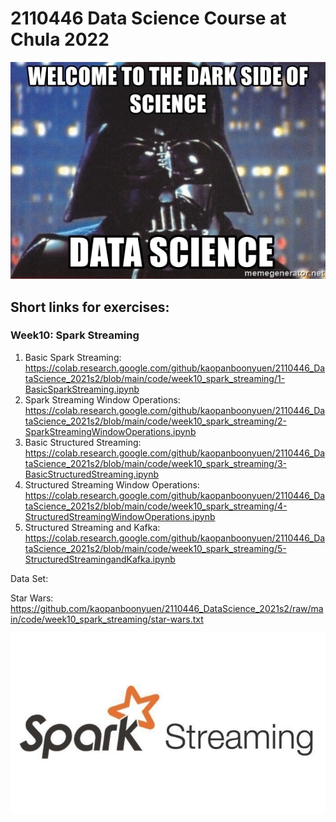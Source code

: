 # 2110446 Data Science Course at Chula 2022

![alt text](https://github.com/kaopanboonyuen/2110446_DataScience_2021s2/raw/main/%20files/welcome-to-the-dark-side-of-science-data-science.jpeg "join ds")

## Short links for exercises:

### Week10: Spark Streaming

1. Basic Spark Streaming: https://colab.research.google.com/github/kaopanboonyuen/2110446_DataScience_2021s2/blob/main/code/week10_spark_streaming/1-BasicSparkStreaming.ipynb
2. Spark Streaming Window Operations: https://colab.research.google.com/github/kaopanboonyuen/2110446_DataScience_2021s2/blob/main/code/week10_spark_streaming/2-SparkStreamingWindowOperations.ipynb
3. Basic Structured Streaming: https://colab.research.google.com/github/kaopanboonyuen/2110446_DataScience_2021s2/blob/main/code/week10_spark_streaming/3-BasicStructuredStreaming.ipynb
4. Structured Streaming Window Operations: https://colab.research.google.com/github/kaopanboonyuen/2110446_DataScience_2021s2/blob/main/code/week10_spark_streaming/4-StructuredStreamingWindowOperations.ipynb
5. Structured Streaming and Kafka: https://colab.research.google.com/github/kaopanboonyuen/2110446_DataScience_2021s2/blob/main/code/week10_spark_streaming/5-StructuredStreamingandKafka.ipynb

Data Set:

Star Wars: https://github.com/kaopanboonyuen/2110446_DataScience_2021s2/raw/main/code/week10_spark_streaming/star-wars.txt


![](https://github.com/kaopanboonyuen/2110446_DataScience_2021s2/raw/main/img/spark-streaming.jpeg)